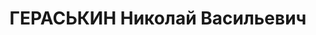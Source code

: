 ---
title: ГЕРАСЬКИН Николай Васильевич
description: "Род. в 1902, Тамбовская обл., Кирсановский р-н, с. Соколово, искл. из\
  \ ВКП(б) в 1936. Начальник санитарной службы 81 СД (БВО), военврач 2-го ранга \n\
  \  Приговор: ВК ВС СССР, 30.10.1937 – ВМН, имущество конфисковано. Расстрелян 30.10.1937,\
  \ Минск"
---